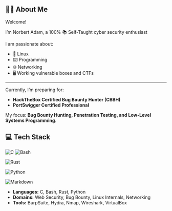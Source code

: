 ## 👨‍💻 About Me

Welcome!

I’m Norbert Adam, a 100% 📚 Self-Taught cyber security enthusiast

I am passionate about:
+ 🐧 Linux
+ ⌨️ Programming
+ 🌐 Networking
+ 🖥️ Working vulnerable boxes and CTFs

---

Currently, I’m preparing for:  
- **HackTheBox Certified Bug Bounty Hunter (CBBH)**  
- **PortSwigger Certified Professional**  

My focus: **Bug Bounty Hunting, Penetration Testing, and Low-Level Systems Programming**.

## 💻 Tech Stack
![C](https://img.shields.io/badge/C-00599C?logo=c&logoColor=white)
![Bash](https://img.shields.io/badge/Bash-4EAA25?logo=gnu-bash&logoColor=white)

![Rust](https://img.shields.io/badge/Rust-000000?logo=rust&logoColor=white)

![Python](https://img.shields.io/badge/Python-3776AB?logo=python&logoColor=white)

![Markdown](https://img.shields.io/badge/Markdown-000000?logo=markdown&logoColor=white)




- **Languages:** C, Bash, Rust, Python  
- **Domains:** Web Security, Bug Bounty, Linux Internals, Networking  
- **Tools:** BurpSuite, Hydra, Nmap, Wireshark, VirtualBox  



<!--
**norbert-adam/norbert-adam** is a ✨ _special_ ✨ repository because its `README.md` (this file) appears on your GitHub profile.

Here are some ideas to get you started:

- 🔭 I’m currently working on ...
- 🌱 I’m currently learning ...
- 👯 I’m looking to collaborate on ...
- 🤔 I’m looking for help with ...
- 💬 Ask me about ...
- 📫 How to reach me: ...
- 😄 Pronouns: ...
- ⚡ Fun fact: ...
-->
